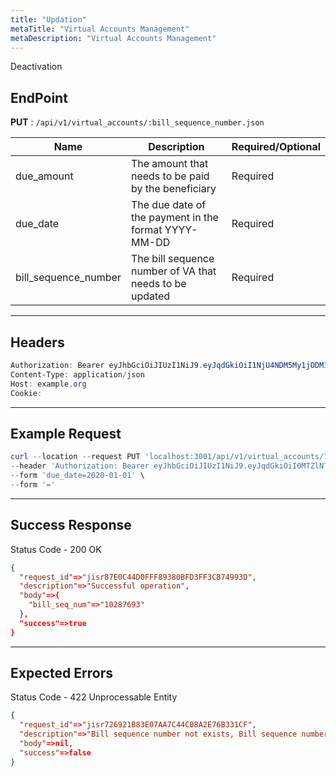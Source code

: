 ```yaml
---
title: "Updation"
metaTitle: "Virtual Accounts Management"
metaDescription: "Virtual Accounts Management"
---
```


Deactivation

## EndPoint
**PUT** : `/api/v1/virtual_accounts/:bill_sequence_number.json`

Name                                   | Description                                 | Required/Optional
-------------------------------------- | ------------------------------------------- | ------------------------
due_amount | The amount that needs to be paid by the beneficiary      | Required
due_date | The due date of the payment in the format YYYY-MM-DD      | Required
bill_sequence_number | The bill sequence number of VA that needs to be updated | Required

--------------------------------------------------------------------------------

## Headers
```powershell
Authorization: Bearer eyJhbGciOiJIUzI1NiJ9.eyJqdGkiOiI1NjU4NDM5My1jODM1LTQ4N2MtOTI3MS1mMmVkOWZiZDJhYTAiLCJzdWIiOiI5Iiwic2NwIjoiYWNjb3VudCIsImF1ZCI6bnVsbCwiaWF0IjoxNTkwOTE5MDk4LCJleHAiOjE1OTA5MTkzOTh9.5ibcQqGhu-_Jdn7KObfPY_0H3wLh3GXTVfMAceJO98w
Content-Type: application/json
Host: example.org
Cookie:
```

--------------------------------------------------------------------------------

## Example Request

```powershell
curl --location --request PUT 'localhost:3001/api/v1/virtual_accounts/10143278' \
--header 'Authorization: Bearer eyJhbGciOiJIUzI1NiJ9.eyJqdGkiOiI0MTZlNTk0NC01OWZmLTRkNjItOTQ4Ni0yMzgxODE4ZTkzMzUiLCJzdWIiOiI0Iiwic2NwIjoiYWNjb3VudCIsImF1ZCI6bnVsbCwiaWF0IjoxNTk1MjUwNjgyLCJleHAiOjE1OTUyNTA5ODJ9.W_n4Iks62McaYt1KNhBHxkopcq2eGmivtVoVAosTvOk' \
--form 'due_date=2020-01-01' \
--form '='
```
--------------------------------------------------------------------------------

## Success Response

Status Code - 200 OK

```json
{
  "request_id"=>"jisr87E0C44D0FFF89380BFD3FF3C874993D",
  "description"=>"Successful operation",
  "body"=>{
    "bill_seq_num"=>"10287693"
  },
  "success"=>true
}
```

--------------------------------------------------------------------------------

## Expected Errors
Status Code - 422 Unprocessable Entity

```json
{
  "request_id"=>"jisr726921B83E07AA7C44C08A2E76B331CF",
  "description"=>"Bill sequence number not exists, Bill sequence number must exists, use a valid one.",
  "body"=>nil,
  "success"=>false
}
```
